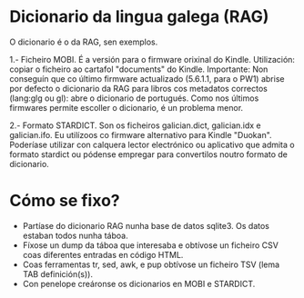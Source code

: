 # Dicionario da lingua galega (RAG)

O dicionario é o da RAG, sen exemplos.

1.- Ficheiro MOBI.
  É a versión para o firmware orixinal do Kindle.
  Utilización: copiar o ficheiro ao cartafol "documents" do Kindle.
  Importante: 
    Non conseguín que co último firmware actualizado (5.6.1.1, para o PW1) abrise por defecto o dicionario da RAG para libros cos metadatos correctos (lang:glg ou gl): abre o dicionario de portugués. Como nos últimos firmwares permite escoller o dicionario, é un problema menor.
    
2.- Formato STARDICT.
  Son os ficheiros galician.dict, galician.idx e galician.ifo.
  Eu utilízoos co firmware alternativo para Kindle "Duokan".
  Poderíase utilizar con calquera lector electrónico ou aplicativo que admita o formato stardict ou pódense empregar para convertilos noutro formato de dicionario.
  
 # Cómo se fixo?
 
 - Partíase do dicionario RAG nunha base de datos sqlite3. Os datos estaban todos nunha táboa.
 - Fíxose un dump da táboa que interesaba e obtívose un ficheiro CSV coas diferentes entradas en código HTML.
 - Coas ferramentas tr, sed, awk, e pup obtívose un ficheiro TSV (lema TAB definición(s)).
 - Con penelope creáronse os dicionarios en MOBI e STARDICT.
 
